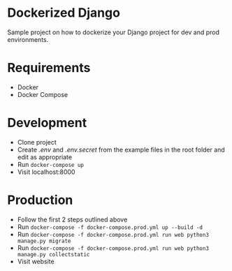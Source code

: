 # Dockerized Django
Sample project on how to dockerize your Django project for dev and prod environments.

# Requirements
- Docker
- Docker Compose

# Development
- Clone project
- Create *.env* and *.env.secret* from the example files in the root folder and edit as appropriate
- Run `docker-compose up`
- Visit localhost:8000

# Production
- Follow the first 2 steps outlined above
- Run `docker-compose -f docker-compose.prod.yml up --build -d`
- Run `docker-compose -f docker-compose.prod.yml run web python3 manage.py migrate`
- Run `docker-compose -f docker-compose.prod.yml run web python3 manage.py collectstatic`
- Visit website